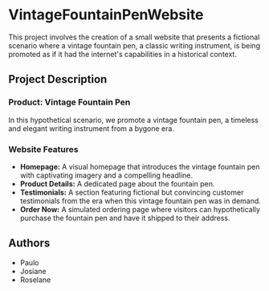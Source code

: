 # VintageFountainPenWebsite

This project involves the creation of a small website that presents a fictional scenario where a vintage fountain pen, a classic writing instrument, is being promoted as if it had the internet's capabilities in a historical context.

## Project Description

### Product: Vintage Fountain Pen

In this hypothetical scenario, we promote a vintage fountain pen, a timeless and elegant writing instrument from a bygone era. 

### Website Features

- **Homepage:** A visual homepage that introduces the vintage fountain pen with captivating imagery and a compelling headline.
- **Product Details:** A dedicated page about the fountain pen.
- **Testimonials:** A section featuring fictional but convincing customer testimonials from the era when this vintage fountain pen was in demand.
- **Order Now:** A simulated ordering page where visitors can hypothetically purchase the fountain pen and have it shipped to their address.


## Authors
- Paulo
- Josiane
- Roselane
